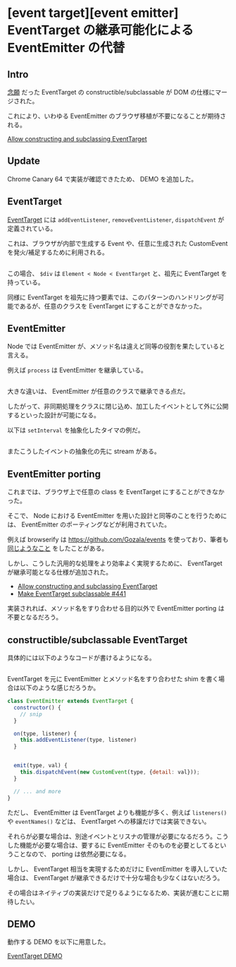 # [event target][event emitter] EventTarget の継承可能化による EventEmitter の代替

## Intro

[念願](https://twitter.com/Jxck_/status/826004140211843072) だった EventTarget の constructible/subclassable が DOM の仕様にマージされた。

これにより、いわゆる EventEmitter のブラウザ移植が不要になることが期待される。

[Allow constructing and subclassing EventTarget](https://github.com/whatwg/dom/commit/c4c1c8b47340a1e5ecc1a07670927b831f240586)


## Update

Chrome Canary 64 で実装が確認できたため、 DEMO を追加した。


## EventTarget

[EventTarget](https://dom.spec.whatwg.org/#interface-eventtarget) には `addEventListener`, `removeEventListener`, `dispatchEvent` が定義されている。

これは、ブラウザが内部で生成する Event や、任意に生成された CustomEvent を発火/補足するために利用される。


```js:et.js
```

この場合、 `$div` は `Element < Node < EventTarget` と、祖先に EventTarget を持っている。

同様に EventTarget を祖先に持つ要素では、このパターンのハンドリングが可能であるが、任意のクラスを EventTarget にすることができなかった。


## EventEmitter

Node では EventEmitter が、メソッド名は違えど同等の役割を果たしていると言える。

例えば `process` は EventEmitter を継承している。


```js:ee.js
```

大きな違いは、 EventEmitter が任意のクラスで継承できる点だ。

したがって、非同期処理をクラスに閉じ込め、加工したイベントとして外に公開するといった設計が可能になる。

以下は `setInterval` を抽象化したタイマの例だ。


```js:timer-ee.js
```

またこうしたイベントの抽象化の先に stream がある。


## EventEmitter porting

これまでは、ブラウザ上で任意の class を EventTarget にすることができなかった。

そこで、 Node における EventEmitter を用いた設計と同等のことを行うためには、 EventEmitter のポーティングなどが利用されていた。

例えば browserify は <https://github.com/Gozala/events> を使っており、筆者も [同じようなこと](https://github.com/jxck/events) をしたことがある。

しかし、こうした汎用的な処理をより効率よく実現するために、 EventTarget が継承可能となる仕様が追加された。

- [Allow constructing and subclassing EventTarget](https://github.com/whatwg/dom/commit/c4c1c8b47340a1e5ecc1a07670927b831f240586)
- [Make EventTarget subclassable #441](https://github.com/whatwg/dom/issues/441)

実装されれば、メソッド名をすり合わせる目的以外で EventEmitter porting は不要となるだろう。


## constructible/subclassable EventTarget

具体的には以下のようなコードが書けるようになる。


```js:timer-et.js
```

EventTarget を元に EventEmitter とメソッド名をすり合わせた shim を書く場合は以下のような感じだろうか。


```js
class EventEmitter extends EventTarget {
  constructor() {
    // snip
  }

  on(type, listener) {
    this.addEventListener(type, listener)
  }


  emit(type, val) {
    this.dispatchEvent(new CustomEvent(type, {detail: val}));
  }

  // ... and more
}
```

ただし、 EventEmitter は EventTarget よりも機能が多く、例えば `listeners()` や `eventNames()` などは、 EventTarget への移譲だけでは実装できない。

それらが必要な場合は、別途イベントとリスナの管理が必要になるだろう。こうした機能が必要な場合は、要するに EventEmitter そのものを必要としてるということなので、 porting は依然必要になる。

しかし、 EventTarget 相当を実現するためだけに EventEmitter を導入していた場合は、 EventTarget が継承できるだけで十分な場合も少なくはないだろう。

その場合はネイティブの実装だけで足りるようになるため、実装が進むことに期待したい。


## DEMO

動作する DEMO を以下に用意した。

[EventTarget DEMO](http://labs.jxck.io/event-target/)
